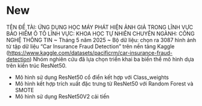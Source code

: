 # New
TÊN ĐỀ TÀI: ỨNG DỤNG HỌC MÁY PHÁT HIỆN ẢNH GIẢ TRONG LĨNH VỰC BẢO HIỂM Ô TÔ
LĨNH VỰC: KHOA HỌC TỰ NHIÊN
CHUYÊN NGÀNH: CÔNG NGHỆ THÔNG TIN
~ Tháng 5 năm 2025 ~
Bộ dữ liệu: chọn ra 3087 hình ảnh từ tập dữ liệu “Car Insurance Fraud Detection” trên nền tảng Kaggle (https://www.kaggle.com/datasets/pacificrm/car-insurance-fraud-detection)
Nhóm nghiên cứu đã lựa chọn triển khai ba biến thể mô hình dựa trên kiến trúc 
ResNet50.
+ Mô hình sử dụng ResNet50 cổ điển kết hợp với Class_weights
+ Mô hình kết hợp trích xuất đặc trưng từ ResNet50 với Random Forest và SMOTE
+ Mô hình sử dụng ResNet50V2 cải tiến
